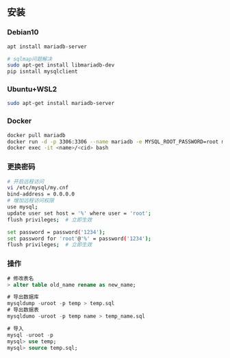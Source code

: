 <!-- 
title: MySQL
sort: 
--> 

## 安装

### Debian10

```bash
apt install mariadb-server

# sqlmap问题解决
sudo apt-get install libmariadb-dev
pip isntall mysqlclient
```

### Ubuntu+WSL2

```bash
sudo apt-get install mariadb-server
```

### Docker

```bash
docker pull mariadb
docker run -d -p 3306:3306 --name mariadb -e MYSQL_ROOT_PASSWORD=root mariadb
docker exec -it <name>/<cid> bash
```


### 更换密码

```bash
# 开启远程访问
vi /etc/mysql/my.cnf
bind-address = 0.0.0.0
# 增加远程访问权限
use mysql;
update user set host = '%' where user = 'root';
flush privileges;  # 立即生效

set password = password('1234');
set password for 'root'@'%' = password('1234');
flush privileges;  # 立即生效
```

### 操作

```sql
# 修改表名
> alter table old_name rename as new_name;

# 导出数据库
mysqldump -uroot -p temp > temp.sql 
# 导出数据表
mysqldumo -uroot -p temp name > temp_name.sql

# 导入
mysql -uroot -p
mysql> use temp;
mysql> source temp.sql;
```

